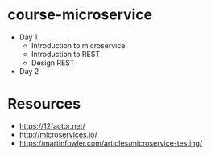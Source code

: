 # course-microservice

* Day 1
  * Introduction to microservice
  * Introduction to REST
  * Design REST
* Day 2


# Resources
* https://12factor.net/
* http://microservices.io/
* https://martinfowler.com/articles/microservice-testing/
